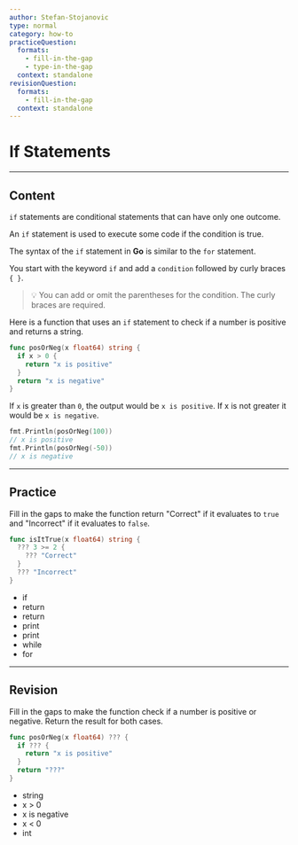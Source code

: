 ```yaml
---
author: Stefan-Stojanovic
type: normal
category: how-to
practiceQuestion:
  formats:
    - fill-in-the-gap
    - type-in-the-gap
  context: standalone
revisionQuestion:
  formats:
    - fill-in-the-gap
  context: standalone
---
```


# If Statements


---

## Content

`if` statements are conditional statements that can have only one outcome.

An `if` statement is used to execute some code if the condition is true.

The syntax of the `if` statement in **Go** is similar to the `for` statement.

You start with the keyword `if` and add a `condition` followed by curly braces `{ }`. 

> 💡 You can add or omit the parentheses for the condition. The curly braces are required.

Here is a function that uses an `if` statement to check if a number is positive and returns a string.

```go
func posOrNeg(x float64) string {
  if x > 0 {
    return "x is positive"
  }
  return "x is negative"
}
```

If `x` is greater than `0`, the output would be `x is positive`. If x is not greater it would be `x is negative`.

```go
fmt.Println(posOrNeg(100))
// x is positive
fmt.Println(posOrNeg(-50))
// x is negative
```


---

## Practice

Fill in the gaps to make the function return "Correct" if it evaluates to `true` and "Incorrect" if it evaluates to `false`.

```go
func isItTrue(x float64) string {
  ??? 3 >= 2 {
    ??? "Correct"
  }
  ??? "Incorrect"
}
```

- if
- return
- return
- print
- print
- while
- for


---

## Revision

Fill in the gaps to make the function check if a number is positive or negative. Return the result for both cases.

```go
func posOrNeg(x float64) ??? {
  if ??? {
    return "x is positive"
  }
  return "???"
}
```

- string
- x > 0
- x is negative
- x < 0
- int
